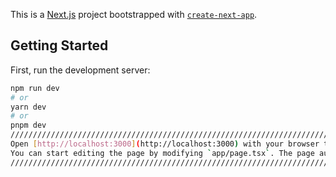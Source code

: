 This is a [Next.js](https://nextjs.org/) project bootstrapped with [`create-next-app`](https://github.com/vercel/next.js/tree/canary/packages/create-next-app).

<!--
git init
git add README.md
git commit -m "first commit"
git branch -M main
git remote add origin https://github.com/H
git push -u origin main

///////////
…or push an existing repository from the command line
git remote add origin
git branch -M main
git push -u origin main 
-->

## Getting Started
First, run the development server:
```bash
npm run dev
# or
yarn dev
# or
pnpm dev
/////////////////////////////////////////////////////////////////////////////////////
Open [http://localhost:3000](http://localhost:3000) with your browser to see the result.
You can start editing the page by modifying `app/page.tsx`. The page auto-updates as you edit the file.
////////////////////////////////////////////////////////////////////////////////////////////